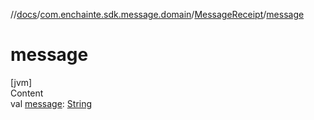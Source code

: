 //[docs](../../index.md)/[com.enchainte.sdk.message.domain](../index.md)/[MessageReceipt](index.md)/[message](message.md)



# message  
[jvm]  
Content  
val [message](message.md): [String](https://kotlinlang.org/api/latest/jvm/stdlib/kotlin/-string/index.html)  



